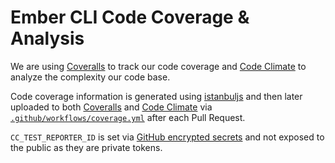 # Ember CLI Code Coverage & Analysis

We are using [Coveralls](https://coveralls.io/) to track our code coverage
and [Code Climate](https://codeclimate.com/) to analyze the complexity our code base.

Code coverage information is generated using [istanbuljs](https://github.com/istanbuljs/nyc)
and then later uploaded to both
[Coveralls](https://coveralls.io/github/ember-cli/ember-cli) and
[Code Climate](https://codeclimate.com/github/ember-cli/ember-cli) via
[`.github/workflows/coverage.yml`](../.github/workflows/coverage.yml) after each Pull Request.

`CC_TEST_REPORTER_ID` is set via [GitHub encrypted
secrets](https://help.github.com/en/actions/configuring-and-managing-workflows/creating-and-storing-encrypted-secrets)
and not exposed to the public as they are private tokens.
